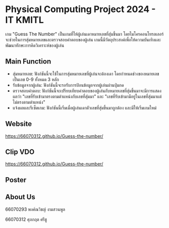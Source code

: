 # Physical Computing Project 2024 - IT KMITL
  เกม "Guess The Number" เป็นเกมที่ให้ผู้เล่นเดาหมายเลขที่สุ่มขึ้นมา โดยไมโครคอนโทรลเลอร์จะช่วยในการสุ่มหมายเลขและตรวจสอบคำตอบของผู้เล่น เกมนี้มีวัตถุประสงค์เพื่อให้ความบันเทิงและพัฒนาทักษะการคิดวิเคราะห์ของผู้เล่น
## Main Function
*  สุ่มหมายเลข: ฟังก์ชันนี้จะใช้ในการสุ่มหมายเลขที่ผู้เล่นจะต้องเดา โดยกำหนดช่วงของหมายเลขเป็นเลข 0-9 ทั้งหมด 3 หลัก
*  รับข้อมูลจากผู้เล่น: ฟังก์ชันนี้จะรอรับการป้อนข้อมูลจากผู้เล่นผ่านปุ่มกด
*  ตรวจสอบคำตอบ: ฟังก์ชันนี้จะเปรียบเทียบคำตอบของผู้เล่นกับหมายเลขที่สุ่มขึ้นมาจะมีการแสดงผลว่า "เลขที่รับเข้ามาตรงตามตำแหน่งกับเลขที่สุ่มมา" และ "เลขที่รับเข้ามามีอยู่ในเลขที่สุ่มมาแต่ไม่ตรงตามตำแหน่ง"
*  แจ้งผลและรีเซ็ตเกม: ฟังก์ชันนี้เริ่มเมื่อผู้เล่นเดาตัวเลขที่สุ่มขึ้นมาถูกต้อง และมีให้เริ่มเกมใหม่
## Website
https://66070312.github.io/Guess-the-number/
## Clip VDO
https://66070312.github.io/Guess-the-number/
## Poster
## About Us 
66070293 พงศ์ณวิชญ์ งามสวนพูล

66070312 ศุภกฤต ศรีชู
